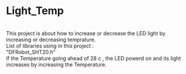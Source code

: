 # Light_Temp
</br>
This project is about how to increase or decrease the LED light by increasing or decreasing temprature.</br>
List of libraries using in this project :</br>
"DFRobot_SHT20.h"</br>
If the Temperature going ahead of 28 c , the LED powerd on and its light increases by increasing the Temperature.
